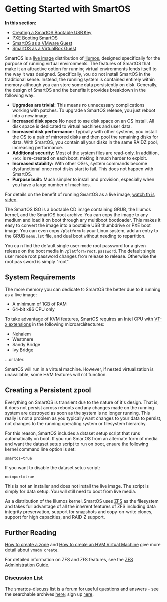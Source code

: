 # Getting Started with SmartOS

**In this section:**

- [Creating a SmartOS Bootable USB Key](creating-a-smartos-bootable-usb-key.md)
- [PXE Booting SmartOS](pxe-booting-smartos.md)
- [SmartOS as a VMware Guest](smartos-as-a-vmware-guest.md)
- [SmartOS as a VirtualBox Guest](smartos-as-a-virtualbox-guest.md)

SmartOS is a
[live image](smartos-users-guide.md) distribution of
[Illumos](https://www.illumos.org/),
designed specifically for the purpose of running virtual environments.
The features of SmartOS that make it an attractive option for running
virtual environments lends itself to the way it was designed.
Specifically, you do not install SmartOS in the traditional sense.
Instead, the running system is contained entirely within memory although
you can store some data persistently on disk. Generally, the design of
SmartOS and the benefits it provides breakdown in the following way:

- **Upgrades are trivial:** This means no unnecessary complications
    working with patches. To upgrade a SmartOS release, you just reboot
    into a new image.
- **Increased disk space** No need to use disk space on an OS install.
    All disk space is dedicated to virtual machines and user data.
- **Increased disk performance:** Typically with other systems, you
    install the OS to a pair of mirrored disks and then pool the
    remaining disks for data. With SmartOS, you contain all your disks
    in the same RAIDZ pool, increasing performance.
- **Additional security:** Most of the system files are read-only. In
    addition, `/etc` is re-created on each boot, making it much harder
    to exploit.
- **Increased stability:** With other OSes, system commands become
    dysfunctional once root disks start to fail. This does not happen
    with SmartOS.
- **Purpose built:** Much simpler to install and provision, especially
    when you have a large number of machines.

For details on the benefit of running SmartOS as a live image,
[watch th is video](https://www.youtube.com/watch?v=ieGWbo94geE).

The SmartOS ISO is a bootable CD image containing GRUB, the Illumos
kernel, and the SmartOS boot archive. You can copy the image to any
medium and load it on boot through any multiboot bootloader. This makes
it easy to convert the image into a bootable USB thumbdrive or PXE boot
image. You can even copy `/platform` to your Linux system, add an entry
to the GRUB `menu.lst` file, and dual boot without needing to
repartition.

You ca n find the default single user mode root password for a given release
on the boot media in `/platform/root.password`. The default single user
mode root password changes from release to release. Otherwise the root pas
sword is simply "root".

## System Requirements

The more memory you can dedicate to SmartOS the better due to it running
as a live image:

- A minimum of 1GB of RAM
- 64-bit x86 CPU only

To take advantage of KVM features, SmartOS requires an Intel CPU with
[VT-x extensions](http://en.wikipedia.org/wiki/VT-x#Intel_virtualization_.28VT-x.29)
in the following microarchitectures:

- Nehalem
- Westmere
- Sandy Bridge
- Ivy Bridge

...or later.

SmartOS will run in a virtual machine. However, if nested virtualization is
unavailable, some HVM features will not function.

## Creating a Persistent zpool

Everything on SmartOS is transient due to the nature of it's design.
That is, it does not persist across reboots and any changes made on the
running system are destroyed as soon as the system is no longer running.
This really is not a problem as you typically want changes to your data
to persist, not changes to the running operating system or filesystem
hierarchy.

For this reason, SmartOS includes a dataset setup script that runs
automatically on boot. If you run SmartOS from an alternate form of
media and want the dataset setup script to run on boot, ensure the
following kernel command line option is set:

    smartos=true

If you want to disable the dataset setup script:

    noimport=true

This is not an installer and does not install the live image. The script is
simply for data setup. You will still need to boot from live media.

As a distribution of the Illumos kernel, SmartOS uses
[ZFS](zfs.md) as the filesystem and takes full advantage of all
the inherent features of ZFS including data integrity preservation,
support for snapshots and copy-on-write clones, support for high
capacities, and RAID-Z support.

## Further Reading

[How to create a zone](how-to-create-a-zone.md)
and [How to create an HVM Virtual Machine](how-to-create-an-hvm-zone.md)
give more detail about `vmadm create`.

For detailed information on ZFS and ZFS features, see the
[ZFS Administration Guide](http://download.oracle.com/docs/cd/E19253-01/819-5461/index.html).

### Discussion List

The smartos-discuss list is a forum for useful questions and answers -
see the searchable archives
[here](https://www.listbox.com/member/archive/184463/); sign up
[here](http://smartos.org/smartos-mailing-list/).
